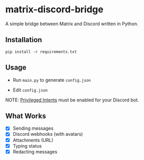 # matrix-discord-bridge

A simple bridge between Matrix and Discord written in Python.

## Installation

`pip install -r requirements.txt`

## Usage

* Run `main.py` to generate `config.json`

* Edit `config.json`

NOTE: [Privileged Intents](https://discordpy.readthedocs.io/en/latest/intents.html#privileged-intents) must be enabled for your Discord bot.

## What Works

- [x] Sending messages
- [x] Discord webhooks (with avatars)
- [x] Attachments (URL)
- [x] Typing status
- [x] Redacting messages
